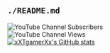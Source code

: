 ## `./README.md`
![YouTube Channel Subscribers](https://img.shields.io/youtube/channel/subscribers/UC_LkUD6Q9O97llYqGFpjhPQ?label=Youtube%20Subscribers&style=for-the-badge&color=DDB6F2&logoColor=D9E0EE&labelColor=302D41)\
![YouTube Channel Views](https://img.shields.io/youtube/channel/views/UC_LkUD6Q9O97llYqGFpjhPQ?label=Channel%20Views&style=for-the-badge&color=DDB6F2&logoColor=D9E0EE&labelColor=302D41)\
[![xXTgamerXx's GitHub stats](https://github-readme-stats.vercel.app/api?username=xXTgamerXx&title_color=96CDFB&icon_color=DDB6F2&&text_color=D9E0EE&bg_color=1A1826)](https://brin.is-a.dev/)
<!---
xXTgamerXx/xXTgamerXx is a ✨ special ✨ repository because its `README.md` (this file) appears on your GitHub profile.
You can click the Preview link to take a look at your changes.
--->
